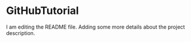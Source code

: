 # GitHubTutorial
I am editing the README file. Adding some more details about the project description.
